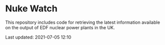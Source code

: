 # Nuke Watch

This repository includes code for retrieving the latest information available on the output of EDF nuclear power plants in the UK.

Last updated: 2021-07-05 12:10